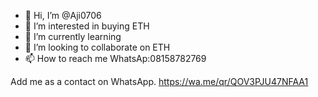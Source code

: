 - 👋 Hi, I’m @Aji0706
- 👀 I’m interested in buying ETH
- 🌱 I’m currently learning 
- 💞️ I’m looking to collaborate on ETH
- 📫 How to reach me WhatsAp:08158782769

<!---
Aji0706/Aji0706 is a ✨ special ✨ repository because its `README.md` (this file) appears on your GitHub profile.
You can click the Preview link to take a look at your changes.
--->
Add me as a contact on WhatsApp. https://wa.me/qr/QOV3PJU47NFAA1
